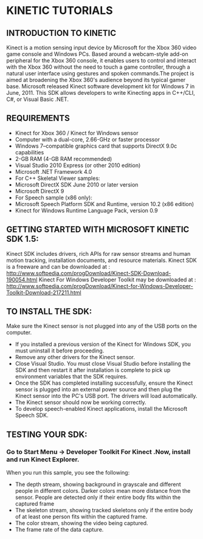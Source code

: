 # KINETIC TUTORIALS
## INTRODUCTION TO KINETIC
Kinect is a motion sensing input device by Microsoft for the Xbox 360 video game console and
Windows PCs. Based around a webcam-style add-on peripheral for the Xbox 360 console, it
enables users to control and interact with the Xbox 360 without the need to touch a game
controller, through a natural user interface using gestures and spoken commands.The project is
aimed at broadening the Xbox 360's audience beyond its typical gamer base. Microsoft released
Kinect software development kit for Windows 7 in June, 2011. This SDK allows developers to
write Kinecting apps in C++/CLI, C#, or Visual Basic .NET.


## REQUIREMENTS
- Kinect for Xbox 360 / Kinect for Windows sensor
- Computer with a dual-core, 2.66-GHz or faster processor
- Windows 7–compatible graphics card that supports DirectX 9.0c capabilities
- 2-GB RAM (4-GB RAM recommended)
- Visual Studio 2010 Express (or other 2010 edition)
- Microsoft .NET Framework 4.0
- For C++ Skeletal Viewer samples:
- Microsoft DirectX SDK June 2010 or later version
- Microsoft DirectX 9
- For Speech sample (x86 only):
- Microsoft Speech Platform SDK and Runtime, version 10.2 (x86 edition)
- Kinect for Windows Runtime Language Pack, version 0.9

## GETTING STARTED WITH MICROSOFT KINETIC SDK 1.5:
Kinect SDK includes drivers, rich APIs for raw sensor streams and human motion tracking,
installation documents, and resource materials. Kinect SDK is a freeware and can be
downloaded at :
http://www.softpedia.com/progDownload/Kinect-SDK-Download-190054.html
Kinect For Windows Developer Toolkit may be downloaded at :
http://www.softpedia.com/progDownload/Kinect-for-Windows-Developer-Toolkit-Download-217211.html
## TO INSTALL THE SDK:
Make sure the Kinect sensor is not plugged into any of the USB ports on the computer.
- If you installed a previous version of the Kinect for Windows SDK, you must uninstall it
before proceeding.
- Remove any other drivers for the Kinect sensor.
- Close Visual Studio. You must close Visual Studio before installing the SDK and then
restart it after installation is complete to pick up environment variables that the SDK
requires.
- Once the SDK has completed installing successfully, ensure the Kinect sensor is plugged
into an external power source and then plug the Kinect sensor into the PC's USB port.
The drivers will load automatically.
- The Kinect sensor should now be working correctly.
- To develop speech-enabled Kinect applications, install the Microsoft Speech SDK.
## TESTING YOUR SDK:
### Go to Start Menu -> Developer Toolkit For Kinect .Now, install and run Kinect Explorer.
When you run this sample, you see the following:
- The depth stream, showing background in grayscale and different people in different
colors. Darker colors mean more distance from the sensor. People are detected only if
their entire body fits within the captured frame
- The skeleton stream, showing tracked skeletons only if the entire body of at least one
person fits within the captured frame.
- The color stream, showing the video being captured.
- The frame rate of the data capture.
